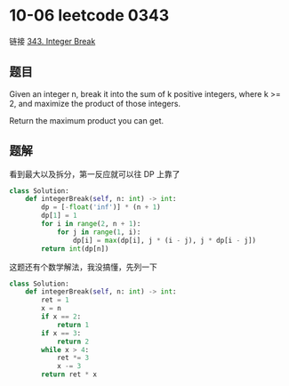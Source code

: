 # 10-06 leetcode 0343

链接 [343. Integer Break](https://leetcode.com/problems/integer-break/description/)

## 题目

Given an integer n, break it into the sum of k positive integers, where k >= 2, and maximize the product of those integers.

Return the maximum product you can get.

## 题解

看到最大以及拆分，第一反应就可以往 DP 上靠了

```python
class Solution:
    def integerBreak(self, n: int) -> int:
        dp = [-float('inf')] * (n + 1)
        dp[1] = 1
        for i in range(2, n + 1):
            for j in range(1, i):
                dp[i] = max(dp[i], j * (i - j), j * dp[i - j])
        return int(dp[n])
```

这题还有个数学解法，我没搞懂，先列一下

```python
class Solution:
    def integerBreak(self, n: int) -> int:
        ret = 1
        x = n
        if x == 2:
            return 1
        if x == 3:
            return 2
        while x > 4:
            ret *= 3
            x -= 3
        return ret * x
```